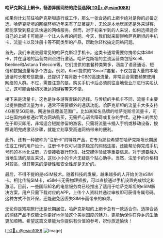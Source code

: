 **哈萨克斯坦上網卡，畅游异国网络的绝佳选择[[TG💪+ @esim1088](https://t.me/s/esim1088)]**

如果你计划前往哈萨克斯坦旅行或工作，那么一张合适的上網卡绝对是你的必备之选。哈萨克斯坦的网络环境近年来有了显著提升，无论是本地居民还是外来游客，都能享受到稳定且快速的网络服务。然而，对于初来乍到的人来说，如何选择适合自己的上網卡可能是一个让人头疼的问题。今天，我们就来聊聊哈萨克斯坦的手机卡、流量卡以及注册卡等不同类型的产品，帮助你轻松搞定网络问题。

首先，我们来说说最常见的哈萨克斯坦手机卡。这类卡通常需要你携带实体SIM卡，并在当地的运营商网点进行激活。哈萨克斯坦的主流运营商包括Kcell、Beeline和Astana Telecom等，它们提供的套餐种类繁多，涵盖了语音通话、短信和数据流量等多个方面。例如，Kcell提供的“Smart”套餐，不仅包含大量的本地通话时长和短信数量，还提供了每月数十GB的高速流量，非常适合需要频繁使用网络的人群。不过，需要注意的是，购买手机卡后必须前往当地营业厅进行实名认证，这可能会给初次抵达的游客带来不便。

接下来是流量卡，这也是许多游客青睐的选择。与传统的手机卡不同，流量卡主要以提供数据流量为主，通常不需要额外的通话功能。哈萨克斯坦的流量卡大多支持4G甚至5G网络，网速快且覆盖范围广。比如某知名品牌的哈萨克斯坦流量卡，可以在国内直接通过官方网站购买，无需担心语言障碍或复杂的手续。这种卡的优势在于即买即用，非常适合短期停留的游客。只需将流量卡插入手机或移动设备，按照说明完成激活步骤，就能立刻享受高速网络带来的便利。

此外，还有一种被称为“注册卡”的特殊产品，它专为那些希望在哈萨克斯坦长期居住或工作的用户设计。注册卡不仅可以提供稳定的网络连接，还能帮助你完成手机号码的本地化注册，方便接收银行短信、社交媒体验证等重要信息。对于想要融入当地生活的朋友来说，这张小小的卡片无疑是个贴心助手。当然，注册卡的价格相对较高，但其带来的便捷性和安全性却是无价的。

最后，不得不提的是eSIM技术。随着科技的发展，越来越多的人开始关注eSIM卡。相比传统SIM卡，eSIM卡无需物理插拔，可以直接通过手机设置完成绑定和激活。目前，一些国际知名的电信服务商已经推出了适用于哈萨克斯坦的eSIM解决方案，用户只需下载对应的APP，上传个人资料并通过审核即可获得专属号码。这种方式不仅环保，还能避免因丢失SIM卡而带来的麻烦。

无论你是短期旅行还是长期居住，哈萨克斯坦的上網卡总有一款适合你。选择合适的网络产品不仅能让你更好地体验这个美丽国度的魅力，更能确保你在异乡的生活更加顺畅。希望这篇文章能为你提供有价值的参考，祝你旅途愉快！

[[TG💪+ @esim1088](https://t.me/s/esim1088) ![Image](https://i.postimg.cc/4NQfJmqS/Snipaste-2025-05-13-00-14-12.png)]